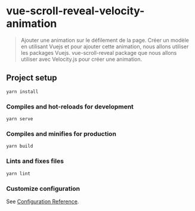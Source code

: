 # vue-scroll-reveal-velocity-animation

>Ajouter une animation sur le défilement de la page. Créer un modèle en utilisant Vuejs et pour ajouter cette animation, nous allons utiliser les packages Vuejs.
>vue-scroll-reveal package que nous allons utiliser avec Velocity.js pour créer une animation.

## Project setup
```
yarn install
```

### Compiles and hot-reloads for development
```
yarn serve
```

### Compiles and minifies for production
```
yarn build
```

### Lints and fixes files
```
yarn lint
```

### Customize configuration
See [Configuration Reference](https://cli.vuejs.org/config/).
